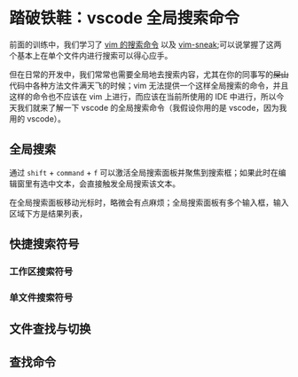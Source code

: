 # 踏破铁鞋：vscode 全局搜索命令

前面的训练中，我们学习了 [vim 的搜索命令](../vim/day-8.md) 以及 [vim-sneak](../vim/day-9.md#插件：vim-sneak);可以说掌握了这两个基本上在单个文件内进行搜索可以得心应手。

但在日常的开发中，我们常常也需要全局地去搜索内容，尤其在你的同事写的~~屎山~~代码中各种方法文件满天飞的时候；vim 无法提供一个这样全局搜索的命令，并且这样的命令也不应该在 vim 上进行，而应该在当前所使用的 IDE 中进行，所以今天我们就来了解一下 vscode 的全局搜索命令（我假设你用的是 vscode，因为我用的 vscode）。

## 全局搜索

通过 `shift` + `command` + `f` 可以激活全局搜索面板并聚焦到搜索框；如果此时在编辑窗里有选中文本，会直接触发全局搜索该文本。

在全局搜索面板移动光标时，略微会有点麻烦；全局搜索面板有多个输入框，输入区域下方是结果列表，

## 快捷搜索符号

### 工作区搜索符号

### 单文件搜索符号

## 文件查找与切换

## 查找命令